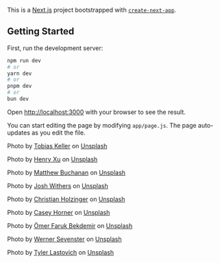 This is a [Next.js](https://nextjs.org/) project bootstrapped with [`create-next-app`](https://github.com/vercel/next.js/tree/canary/packages/create-next-app).

## Getting Started

First, run the development server:

```bash
npm run dev
# or
yarn dev
# or
pnpm dev
# or
bun dev
```

Open [http://localhost:3000](http://localhost:3000) with your browser to see the result.

You can start editing the page by modifying `app/page.js`. The page auto-updates as you edit the file.

Photo by <a href="https://unsplash.com/@tokeller?utm_content=creditCopyText&utm_medium=referral&utm_source=unsplash">Tobias Keller</a> on <a href="https://unsplash.com/photos/landscape-photography-of-lake-and-mountain-73F4pKoUkM0?utm_content=creditCopyText&utm_medium=referral&utm_source=unsplash">Unsplash</a>

Photo by <a href="https://unsplash.com/@henry2cute?utm_content=creditCopyText&utm_medium=referral&utm_source=unsplash">Henry Xu</a> on <a href="https://unsplash.com/photos/brown-house-with-moss-X-eekRFSieM?utm_content=creditCopyText&utm_medium=referral&utm_source=unsplash">Unsplash</a>

Photo by <a href="https://unsplash.com/@mthwbchn?utm_content=creditCopyText&utm_medium=referral&utm_source=unsplash">Matthew Buchanan</a> on <a href="https://unsplash.com/photos/mountains-under-cloudy-sky-during-daytime-g-0dp2ycCw0?utm_content=creditCopyText&utm_medium=referral&utm_source=unsplash">Unsplash</a>

Photo by <a href="https://unsplash.com/@joshwithers?utm_content=creditCopyText&utm_medium=referral&utm_source=unsplash">Josh Withers</a> on <a href="https://unsplash.com/photos/body-of-water-between-two-mountains-UnKqaCtnHwE?utm_content=creditCopyText&utm_medium=referral&utm_source=unsplash">Unsplash</a>

Photo by <a href="https://unsplash.com/@pixelatelier?utm_content=creditCopyText&utm_medium=referral&utm_source=unsplash">Christian Holzinger</a> on <a href="https://unsplash.com/photos/snow-covered-mountain-under-orange-and-blue-sky-V_ikwGP-47c?utm_content=creditCopyText&utm_medium=referral&utm_source=unsplash">Unsplash</a>

Photo by <a href="https://unsplash.com/@mischievous_penguins?utm_content=creditCopyText&utm_medium=referral&utm_source=unsplash">Casey Horner</a> on <a href="https://unsplash.com/photos/mountains-covered-with-snow-near-road-75_s8iWHKLs?utm_content=creditCopyText&utm_medium=referral&utm_source=unsplash">Unsplash</a>

Photo by <a href="https://unsplash.com/@ofbekdemir?utm_content=creditCopyText&utm_medium=referral&utm_source=unsplash">Ömer Faruk Bekdemir</a> on <a href="https://unsplash.com/photos/buildings-near-body-of-water-and-mountains-under-clear-blue-sky-and-white-clouds-at-daytime-5BuxuWIJF1Q?utm_content=creditCopyText&utm_medium=referral&utm_source=unsplash">Unsplash</a>

Photo by <a href="https://unsplash.com/@werner7?utm_content=creditCopyText&utm_medium=referral&utm_source=unsplash">Werner Sevenster</a> on <a href="https://unsplash.com/photos/river-between-green-trees-during-daytime-1Bkgk9mfuNo?utm_content=creditCopyText&utm_medium=referral&utm_source=unsplash">Unsplash</a>

Photo by <a href="https://unsplash.com/@lastly?utm_content=creditCopyText&utm_medium=referral&utm_source=unsplash">Tyler Lastovich</a> on <a href="https://unsplash.com/photos/brown-wooden-dock-towards-mountain-near-creek-and-glacier-mountains-etuPl3bjiOk?utm_content=creditCopyText&utm_medium=referral&utm_source=unsplash">Unsplash</a>
